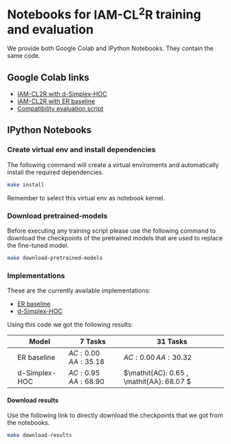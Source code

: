 # Notebooks for $\text{IAM-CL}^2\text{R}$ training and evaluation

We provide both Google Colab and IPython Notebooks. They contain the same code.

## Google Colab links
- [IAM-CL2R with d-Simplex-HOC](https://colab.research.google.com/drive/11GuNPe3DSvS0qZzCRCuC1nUs7ejOuTvQ?usp=sharing)
- [IAM-CL2R with ER baseline](https://colab.research.google.com/drive/1zzzLP_rSYDrVn8U_EXmhaIJ60MIKZRY0?usp=sharing)
- [Compatibility evaluation script](https://colab.research.google.com/drive/1bDHXF_i1kWRO20LqDbxxaNY5D-zsdZ_k?usp=sharing)

## IPython Notebooks

### Create virtual env and install dependencies
The following command will create a virtual enviroments and automatically install the required dependencies.

```bash
make install
```
Remember to select this virtual env as notebook kernel.

### Download pretrained-models
Before executing any training script please use the following command to download the checkpoints of the pretrained models that are used to replace the fine-tuned model.

```bash
make download-pretrained-models
```

### Implementations
These are the currently available implementations:
- [ER baseline](./iamcl2r_ce.ipynb) 
- [d-Simplex-HOC](./iamcl2r_hoc.ipynb) 

Using this code we got the following results:

|   | Model | 7 Tasks | 31 Tasks |
|---|-------|---------|----------|
|   | ER baseline | $\mathit{AC}: 0.00 \, \mathit{AA}: 35.18$ | $\mathit{AC}: 0.00 \, \mathit{AA}: 30.32$|
|   | d-Simplex-HOC | $\mathit{AC}: 0.95 \, \mathit{AA}: 68.90$ | $\mathit{AC}: 0.65 \, \mathit{AA}: 68.07 $ |

#### Download results
Use the following link to directly download the checkpoints that we got from the notebooks.

```bash
make download-results
```
